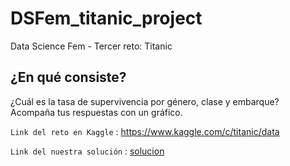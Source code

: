 # DSFem_titanic_project
Data Science Fem - Tercer reto: Titanic

## ¿En qué consiste?
¿Cuál es la tasa de supervivencia por género, clase y embarque? Acompaña tus respuestas con un gráfico.

`Link del reto en Kaggle` : <https://www.kaggle.com/c/titanic/data>

`Link del nuestra solución` : [solucion](Reto_3_Titanic.ipynb)
